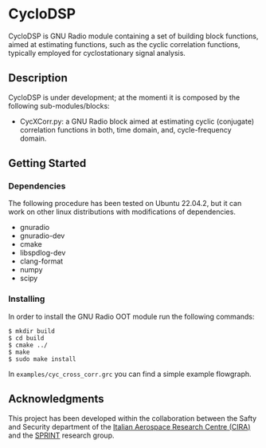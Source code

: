
# CycloDSP

CycloDSP is GNU Radio module containing a set of building block functions, aimed at estimating functions, such as the cyclic correlation functions, typically employed for cyclostationary signal analysis.

## Description

CycloDSP is under development; at the momenti it is composed by the following sub-modules/blocks:

* CycXCorr.py: a GNU Radio block aimed at estimating cyclic (conjugate) correlation functions in both, time domain, and, cycle-frequency domain.

## Getting Started

### Dependencies

The following procedure has been tested on Ubuntu 22.04.2, but it can work on other linux distributions with modifications of dependencies.

* gnuradio
* gnuradio-dev
* cmake
* libspdlog-dev
* clang-format
* numpy
* scipy

### Installing

In order to install the GNU Radio OOT module run the following commands:

```
$ mkdir build
$ cd build
$ cmake ../
$ make
$ sudo make install
```

In `examples/cyc_cross_corr.grc` you can find a simple example flowgraph.

## Acknowledgments

This project has been developed within the collaboration between the Safty and Security department of the [Italian Aerospace Research Centre (CIRA)](https://www.cira.it/en) and the [SPRINT](https://sprint.dieti.unina.it/index.php/en) research group.

<!---If you find this project useful for your research, please considering cite this tool as:

G. Gelli, I. Iudice and D. Pascarella, "A cloud-assisted ADS-B network for UAVs based on SDR," *2022 IEEE 9th International Workshop on Metrology for AeroSpace (MetroAeroSpace)*, Pisa, Italy, 2022, pp. 7-12, doi: [10.1109/MetroAeroSpace54187.2022.9856398](https://doi.org/10.1109/MetroAeroSpace54187.2022.9856398).

You can find the bibtex code below:

```
@INPROCEEDINGS{9856398,
  author={Gelli, Giacinto and Iudice, Ivan and Pascarella, Domenico},
  booktitle={2022 IEEE 9th International Workshop on Metrology for AeroSpace (MetroAeroSpace)}, 
  title={A cloud-assisted ADS-B network for UAVs based on SDR}, 
  year={2022},
  pages={7-12},
  doi={10.1109/MetroAeroSpace54187.2022.9856398}
}
```
-->

